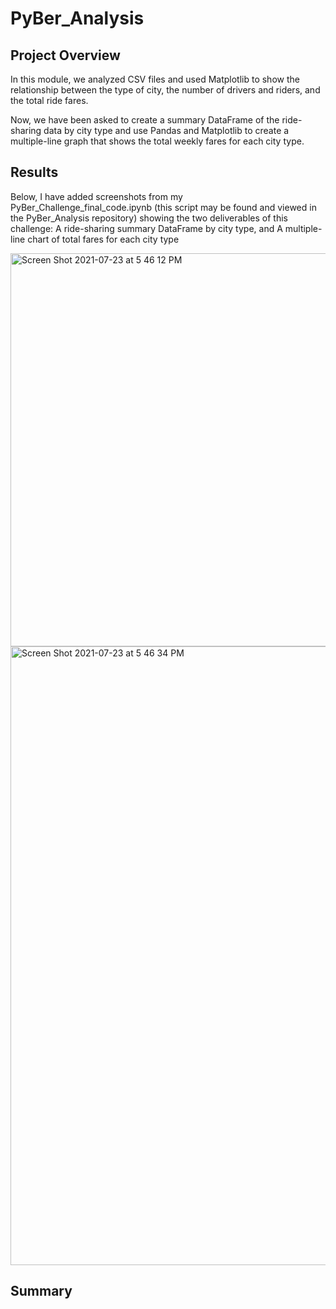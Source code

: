 # PyBer_Analysis
## Project Overview
In this module, we analyzed CSV files and used Matplotlib to show the relationship between the type of city, the number of drivers and riders, and the total ride fares. 

Now, we have been asked to create a summary DataFrame of the ride-sharing data by city type and use Pandas and Matplotlib to create a multiple-line graph that shows the total weekly fares for each city type.

## Results
Below, I have added screenshots from my PyBer_Challenge_final_code.ipynb (this script may be found and viewed in the PyBer_Analysis repository) showing the two deliverables of this challenge: A ride-sharing summary DataFrame by city type, and  A multiple-line chart of total fares for each city type

<img width="629" alt="Screen Shot 2021-07-23 at 5 46 12 PM" src="https://user-images.githubusercontent.com/86446641/126844591-e971b93c-3845-4b0f-8fe5-e3955ec97a61.png">
<img width="990" alt="Screen Shot 2021-07-23 at 5 46 34 PM" src="https://user-images.githubusercontent.com/86446641/126844620-2b3144ba-f070-4c6a-af4e-63acf4974b1f.png">



## Summary

